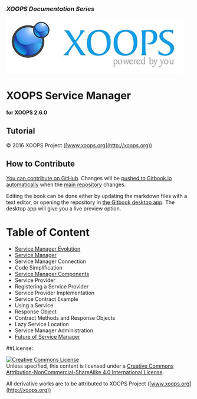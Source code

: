 ### _XOOPS Documentation Series_
![logoXoops.jpg](en/assets/logoXoops.jpg)

# XOOPS Service Manager
#### for XOOPS 2.6.0
      
           
## Tutorial

© 2016 XOOPS Project ([www.xoops.org](http://xoops.org))   


## How to Contribute

[You can contribute on GitHub](https://github.com/XoopsDocs/service-manager). Changes will be [pushed to Gitbook.io automatically](https://www.gitbook.com/book/xoops/service-manager/activity) when the [main repository](https://github.com/XoopsDocs/service-manager) changes.

Editing the book can be done either by updating the markdown files with a text editor, or opening the repository in [the Gitbook desktop app](https://github.com/GitbookIO/editor/blob/master/README.md). The desktop app will give you a live preview option.

# Table of Content

* [Service Manager Evolution](book/1install.md)
* [Service Manager](book/2administration.md)
 * Service Manager Connection
 * Code Simplification
* [Service Manager Components](book/3preferences.md)
 * Service Provider
 * Registering a Service Provider
 * Service Provider Implementation
 * Service Contract Example
 * Using a Service
 * Response Object
 * Contract Methods and Response Objects
 * Lazy Service Location
 * Service Manager Administration
* [Future of Service Manager](book/4operations.md)

##License:

<a rel="license" href="http://creativecommons.org/licenses/by-nc-sa/4.0/"><img alt="Creative Commons License" style="border-width:0" src="https://i.creativecommons.org/l/by-nc-sa/4.0/88x31.png" /></a><br />Unless specified, this content is licensed under a <a rel="license" href="http://creativecommons.org/licenses/by-nc-sa/4.0/">Creative Commons Attribution-NonCommercial-ShareAlike 4.0 International License</a>.

All derivative works are to be attributed to XOOPS Project ([www.xoops.org](http://xoops.org))
